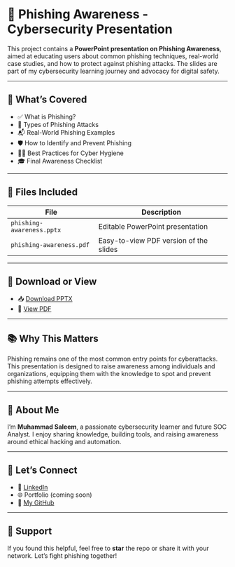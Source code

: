 # 🎯 Phishing Awareness - Cybersecurity Presentation

This project contains a **PowerPoint presentation on Phishing Awareness**, aimed at educating users about common phishing techniques, real-world case studies, and how to protect against phishing attacks. The slides are part of my cybersecurity learning journey and advocacy for digital safety.

---

## 🧠 What’s Covered

- ✅ What is Phishing?
- 🚨 Types of Phishing Attacks
- 📬 Real-World Phishing Examples
- 🛡️ How to Identify and Prevent Phishing
- 👨‍💻 Best Practices for Cyber Hygiene
- 🎓 Final Awareness Checklist

---

## 📂 Files Included

| File | Description |
|------|-------------|
| `phishing-awareness.pptx` | Editable PowerPoint presentation |
| `phishing-awareness.pdf`  | Easy-to-view PDF version of the slides |

---

## 🔽 Download or View

- 📥 [Download PPTX](./phishing-awareness.pptx)
- 📄 [View PDF](./phishing-awareness.pdf)

---

## 📚 Why This Matters

Phishing remains one of the most common entry points for cyberattacks. This presentation is designed to raise awareness among individuals and organizations, equipping them with the knowledge to spot and prevent phishing attempts effectively.

---

## 🙋 About Me

I’m **Muhammad Saleem**, a passionate cybersecurity learner and future SOC Analyst. I enjoy sharing knowledge, building tools, and raising awareness around ethical hacking and automation.

---

## 🔗 Let’s Connect

- 💼 [LinkedIn](https://www.linkedin.com/in/muhammad-saleem-channa-b92a32347)
- 🌐 Portfolio (coming soon)
- 🐙 [My GitHub](https://github.com/muhammadsaleem12)

---

## 🌟 Support

If you found this helpful, feel free to **star** the repo or share it with your network. Let’s fight phishing together!

